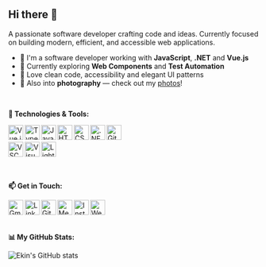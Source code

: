 ## Hi there 👋

A passionate software developer crafting code and ideas. Currently focused on building modern, efficient, and accessible web applications.

- 💼 I'm a software developer working with **JavaScript**, **.NET** and **Vue.js**
- 🎯 Currently exploring **Web Components** and **Test Automation**
- 🧠 Love clean code, accessibility and elegant UI patterns
- 📸 Also into **photography** — check out my <a href="https://www.instagram.com/ekncyln" target="_blank">photos</a>!

<br />

**🔧 Technologies & Tools:**
<br />

[<img align="left" src="https://cdn.jsdelivr.net/gh/devicons/devicon/icons/vuejs/vuejs-original.svg" width="30" alt="Vue.js" />][vue]
[<img align="left" src="https://cdn.jsdelivr.net/gh/devicons/devicon/icons/typescript/typescript-original.svg" width="30" alt="TypeScript" />][ts]
[<img align="left" src="https://cdn.jsdelivr.net/gh/devicons/devicon/icons/javascript/javascript-original.svg" width="30" alt="JavaScript" />][js]
[<img align="left" src="https://cdn.jsdelivr.net/gh/devicons/devicon/icons/html5/html5-original.svg" width="30" alt="HTML5" />][html]
[<img align="left" src="https://cdn.jsdelivr.net/gh/devicons/devicon/icons/css3/css3-original.svg" width="30" alt="CSS3" />][css]
[<img align="left" src="https://cdn.jsdelivr.net/gh/devicons/devicon/icons/dot-net/dot-net-original.svg" width="30" alt=".NET" />][dotnet]
[<img align="left" src="https://cdn.jsdelivr.net/gh/devicons/devicon/icons/git/git-original.svg" width="30" alt="Git" />][git]
<br />
<br />
[<img align="left" src="https://cdn.jsdelivr.net/gh/devicons/devicon/icons/vscode/vscode-original.svg" width="30" alt="VSCode" />][vsCode]
[<img align="left" src="https://cdn.jsdelivr.net/gh/devicons/devicon/icons/visualstudio/visualstudio-plain.svg" width="30" alt="Visual Studio" />][visualstudio]
[<img align="left" src="https://github.com/user-attachments/assets/c9ceafde-b94a-454a-a98b-d45ee095a803" width="30" alt="Lightroom" />][lightroom]

<br />
<br />
<br />

**📫 Get in Touch:**
<br />

[<img align="left" src="https://upload.wikimedia.org/wikipedia/commons/4/4e/Gmail_Icon.png" width="30" alt="Gmail" />][gmail]
[<img align="left" src="https://cdn.jsdelivr.net/gh/devicons/devicon/icons/linkedin/linkedin-original.svg" width="30" alt="LinkedIn" />][linkedin]
[<img align="left" src="https://cdn.jsdelivr.net/gh/devicons/devicon/icons/github/github-original.svg" width="30" alt="GitHub" />][github]
[<img align="left" src="https://cdn.jsdelivr.net/gh/simple-icons/simple-icons/icons/medium.svg" width="30" alt="Medium" />][medium]
[<img align="left" src="https://upload.wikimedia.org/wikipedia/commons/a/a5/Instagram_icon.png" width="30" alt="Instagram" />][instagram]
[<img align="left" src="https://img.icons8.com/ios-filled/50/000000/domain.png" width="30" alt="Website" />][website]

<br />
<br />
<br />

**📊 My GitHub Stats:**
<!-- GitHub Stats -->
<img src="https://github-readme-stats.vercel.app/api?username=ekin-ceylan&show_icons=true&theme=default" alt="Ekin's GitHub stats" />



[instagram]: https://www.instagram.com/ekncyln
[linkedin]: https://www.linkedin.com/in/ekin-ceylan/
[gmail]: mailto:ekinceylann@gmail.com

[gmail]: mailto:ekinceylan@gmail.com
[linkedin]: https://linkedin.com/in/ekin-ceylan
[github]: https://github.com/ekin-ceylan
[medium]: https://medium.com/@ekinceylan
[instagram]: https://instagram.com/ekncyln
[website]: https://www.ekinceylan.com

[js]: https://developer.mozilla.org/en-US/docs/Web/JavaScript
[ts]: https://www.typescriptlang.org/
[vue]: https://vuejs.org/
[dotnet]: https://dotnet.microsoft.com/
[git]: https://git-scm.com/
[vsCode]: https://code.visualstudio.com/
[html]: https://developer.mozilla.org/en-US/docs/Web/HTML
[css]: https://developer.mozilla.org/en-US/docs/Web/CSS
[visualstudio]: https://visualstudio.microsoft.com/
[lightroom]: https://www.adobe.com/products/photoshop-lightroom.html

